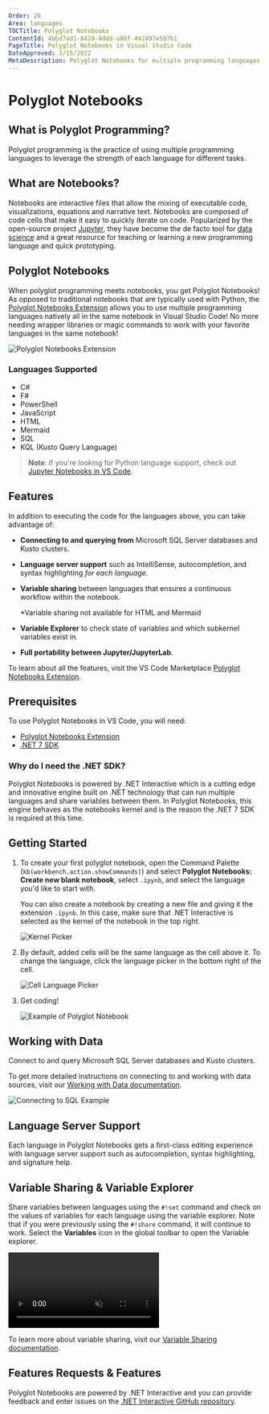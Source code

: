 ```yaml
---
Order: 20
Area: languages
TOCTitle: Polyglot Notebooks
ContentId: 4bbd7ad1-8420-4ddd-a86f-442497e597b1
PageTitle: Polyglot Notebooks in Visual Studio Code
DateApproved: 3/15/2022
MetaDescription: Polyglot Notebooks for multiple programming languages in Visual Studio Code.
---
```

# Polyglot Notebooks

## What is Polyglot Programming?

Polyglot programming is the practice of using multiple programming languages to leverage the strength of each language for different tasks.

## What are Notebooks?

Notebooks are interactive files that allow the mixing of executable code, visualizations, equations and narrative text. Notebooks are composed of code cells that make it easy to quickly iterate on code. Popularized by the open-source project [Jupyter](https://jupyter.org/), they have become the de facto tool for [data science](/docs/datascience/overview.md) and a great resource for teaching or learning a new programming language and quick prototyping.

## Polyglot Notebooks

When polyglot programming meets notebooks, you get Polyglot Notebooks! As opposed to traditional notebooks that are typically used with Python, the [Polyglot Notebooks Extension](https://marketplace.visualstudio.com/items?itemName=ms-dotnettools.dotnet-interactive-vscode) allows you to use multiple programming languages natively all in the same notebook in Visual Studio Code! No more needing wrapper libraries or magic commands to work with your favorite languages in the same notebook!

![Polyglot Notebooks Extension](images/polyglot/polyglot_ext.png)

### Languages Supported

- C#
- F#
- PowerShell
- JavaScript
- HTML
- Mermaid
- SQL
- KQL (Kusto Query Language)

>**Note**: If you're looking for Python language support, check out [Jupyter Notebooks in VS Code](/docs/datascience/jupyter-notebooks.md).

## Features

In addition to executing the code for the languages above, you can take advantage of:

- **Connecting to and querying from** Microsoft SQL Server databases and Kusto clusters.

- **Language server support** such as IntelliSense, autocompletion, and syntax highlighting _for each language_.

- **Variable sharing** between languages that ensures a continuous workflow within the notebook.

    *Variable sharing not available for HTML and Mermaid

- **Variable Explorer** to check state of variables and which subkernel variables exist in.

- **Full portability between Jupyter/JupyterLab**.

To learn about all the features, visit the VS Code Marketplace [Polyglot Notebooks Extension](https://marketplace.visualstudio.com/items?itemName=ms-dotnettools.dotnet-interactive-vscode).

## Prerequisites

To use Polyglot Notebooks in VS Code, you will need:

- [Polyglot Notebooks Extension](https://marketplace.visualstudio.com/items?itemName=ms-dotnettools.dotnet-interactive-vscode)
- [.NET 7 SDK](https://dotnet.microsoft.com/en-us/download/dotnet/7.0)

### Why do I need the .NET SDK?

Polyglot Notebooks is powered by .NET Interactive which is a cutting edge and innovative engine built on .NET technology that can run multiple languages and share variables between them. In Polyglot Notebooks, this engine behaves as the notebooks kernel and is the reason the .NET 7 SDK is required at this time.

## Getting Started

1. To create your first polyglot notebook, open the Command Palette (`kb(workbench.action.showCommands)`) and select **Polyglot Notebooks: Create new blank
notebook**, select `.ipynb`, and select the language you'd like to start with.

   You can also create a notebook by creating a new file and giving it the extension `.ipynb`. In this case, make sure that .NET Interactive is selected as the kernel of the notebook in the top right.

   ![Kernel Picker](images/polyglot/kernel_picker.png)

2. By default, added cells will be the same language as the cell above it. To change the language, click the language picker in the bottom right of the cell.

   ![Cell Language Picker](images/polyglot/language_picker.png)

3. Get coding!

   ![Example of Polyglot Notebook](images/polyglot/polyglot_nb_example.png)

## Working with Data

Connect to and query Microsoft SQL Server databases and Kusto clusters.

To get more detailed instructions on connecting to and working with data sources, visit our [Working with Data documentation](https://github.com/dotnet/interactive/blob/main/docs/working-with-data.md).

![Connecting to SQL Example](images/polyglot/SQL_connection_example.png)

## Language Server Support

Each language in Polyglot Notebooks gets a first-class editing experience with language server support such as autocompletion, syntax highlighting, and signature help.

## Variable Sharing & Variable Explorer

Share variables between languages using the `#!set` command and check on the values of variables for each language using the variable explorer. Note that if you were previously using the `#!share` command, it will continue to work. Select the **Variables** icon in the global toolbar to open the Variable explorer.

<video src="images/polyglot/SQLJavaScript.mp4" placeholder="images/polyglot/SQLJavaScript.mp4" autoplay loop controls muted title="Video showing user sharing variables between SQL and JavaScript">
    Sorry, your browser doesn't support HTML 5 video.
</video>

To learn more about variable sharing, visit our [Variable Sharing documentation](https://github.com/dotnet/interactive/blob/main/docs/variable-sharing.md).

## Features Requests & Features

Polyglot Notebooks are powered by .NET Interactive and you can provide feedback and enter issues on the [.NET Interactive GitHub repository](https://github.com/dotnet/interactive/issues).


